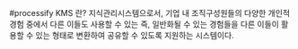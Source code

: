 #processify 
$\mathrm{KMS}$ 란?
지식관리시스템으로서,
기업 내 조직구성원들의 다양한 개인적 경험 중에서 다른 이들도 사용할 수 있는
즉, 일반화될 수 있는 경험들을 다른 이들이
활용할 수 있는 형태로 변환하여 공유할 수
있도록 지원하는 시스템이다.